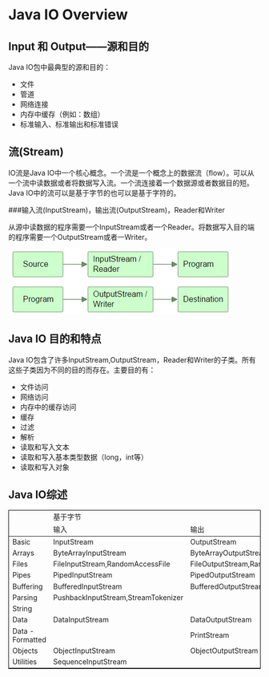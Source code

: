 # Java IO Overview


## Input 和 Output——源和目的

Java IO包中最典型的源和目的：

* 文件
* 管道
* 网络连接
* 内存中缓存（例如：数组）
* 标准输入、标准输出和标准错误

## 流(Stream)

IO流是Java IO中一个核心概念。一个流是一个概念上的数据流（flow）。可以从一个流中读数据或者将数据写入流。一个流连接着一个数据源或者数据目的短。Java IO中的流可以是基于字节的也可以是基于字符的。

###输入流(InputStream)，输出流(OutputStream)，Reader和Writer

从源中读数据的程序需要一个InputStream或者一个Reader。将数据写入目的端的程序需要一个OutputStream或者一Writer。

![input ouput](1.inputstream_outputstream_reader_writer.JPG)

## Java IO 目的和特点

Java IO包含了许多InputStream,OutputStream，Reader和Writer的子类。所有这些子类因为不同的目的而存在。主要目的有：

* 文件访问
* 网络访问
* 内存中的缓存访问
* 缓存
* 过滤
* 解析
* 读取和写入文本
* 读取和写入基本类型数据（long，int等）
* 读取和写入对象


## Java IO综述


<table style="border:1px solid black; border-collapse:collapse;">
	<thead>
	<tr>
		<td rowspan="2"></td>
		<td colspan="2">基于字节</td>
		<td colspan="2">基于字符</td>
	</tr>
	<tr>
		<td>输入</td>
		<td>输出</td>
		<td>输入</td>
		<td>输出</td>
	</tr>
	</thead>
	<tbody>
		<tr>
			<td>Basic</td>
			<td>InputStream</td>
			<td>OutputStream</td>
			<td>InputStreamReader</td>
			<td>OutputStreamWriter</td>
		</tr>
		<tr>
			<td>Arrays</td>
			<td>ByteArrayInputStream</td>
			<td>ByteArrayOutputStream</td>
			<td>CharArrayReader</td>
			<td>CharArrayWriter</td>
		</tr>
		<tr>
			<td>Files</td>
			<td>FileInputStream,RandomAccessFile</td>
			<td>FileOutputStream,RandomAccessFile</td>
			<td>FileReader</td>
			<td>FileWriter</td>
		</tr>
		<tr>
			<td>Pipes</td>
			<td>PipedInputStream</td>
			<td>PipedOutputStream</td>
			<td>PipedReader</td>
			<td>PipedWriter</td>
		</tr>
		<tr>
			<td>Buffering</td>
			<td>BufferedInputStream</td>
			<td>BufferedOutputStream</td>
			<td>BufferedReader</td>
			<td>BufferedWriter</td>
		</tr>
		<tr>
			<td>Parsing</td>
			<td>PushbackInputStream,StreamTokenizer</td>
			<td></td>
			<td>PushbackReader,LineNumberReader</td>
			<td></td>
		</tr>
		<tr>
			<td>String</td>
			<td></td>
			<td></td>
			<td>StringReader</td>
			<td>StringWriter</td>
		</tr>
		<tr>
			<td>Data</td>
			<td>DataInputStream</td>
			<td>DataOutputStream</td>
			<td></td>
			<td></td>
		</tr>
		<tr>
			<td>Data - Formatted</td>
			<td></td>
			<td>PrintStream</td>
			<td></td>
			<td>PrintWriter</td>
		</tr>
		<tr>
			<td>Objects</td>
			<td>ObjectInputStream</td>
			<td>ObjectOutputStream</td>
			<td></td>
			<td></td>
		</tr>
		<tr>
			<td>Utilities</td>
			<td>SequenceInputStream</td>
			<td></td>
			<td></td>
			<td></td>
		</tr>
	</tbody>
</table>
